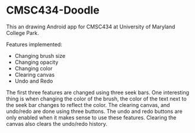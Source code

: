 # CMSC434-Doodle

This an drawing Android app for CMSC434 at University of Maryland College Park.  

Features implemented:
 * Changing brush size
 * Changing opacity
 * Changing color
 * Clearing canvas
 * Undo and Redo

The first three features are changed using three seek bars. One interesting thing is when changing the color of the brush, the color of the text next to the seek bar changes to reflect the color. 
The clearing canvas, and undo/redo are done using three buttons. The undo and redo buttons are only enabled when it makes sense to use these features. Clearing the canvas also clears the undo/redo history.

